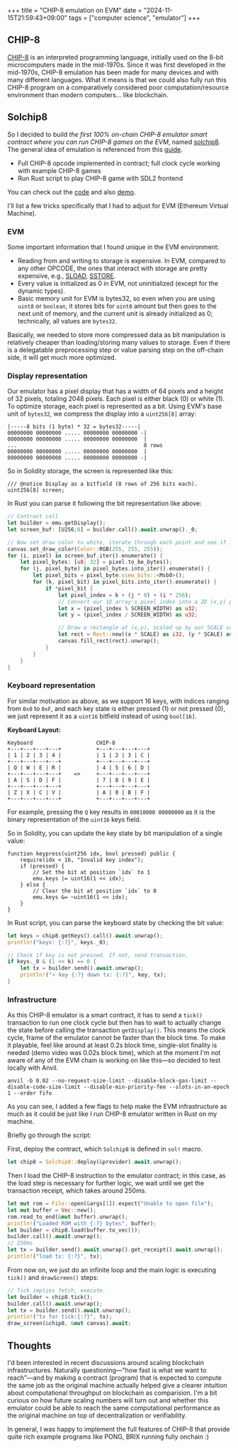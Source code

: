 +++
title = "CHIP-8 emulation on EVM"
date = "2024-11-15T21:59:43+09:00"
tags = ["computer science", "emulator"]
+++

## CHIP-8

[CHIP-8](https://en.wikipedia.org/wiki/CHIP-8) is an interpreted programming language, initially used on the 8-bit microcomputers made in the mid-1970s. Since it was first developed in the mid-1970s, CHIP-8 emulation has been made for many devices and with many different languages. What it means is that we could also fully run this CHIP-8 program on a comparatively considered poor computation/resource environment than modern computers... like blockchain.

## Solchip8

So I decided to build *the first 100% on-chain CHIP-8 emulator smart contract where you can run CHIP-8 games on the EVM*, named [solchip8](https://github.com/rkdud007/solchip8). The general idea of emulation is referenced from this [guide](https://aquova.net/chip8/chip8.pdf).

- Full CHIP-8 opcode implemented in contract; full clock cycle working with example CHIP-8 games
- Run Rust script to play CHIP-8 game with SDL2 frontend

You can check out the [code](https://github.com/rkdud007/solchip8) and also [demo](https://www.youtube.com/watch?v=e5J1xQcg4wU).

I'll list a few tricks specifically that I had to adjust for EVM (Ethereum Virtual Machine).

### EVM

Some important information that I found unique in the EVM environment:

- Reading from and writing to storage is expensive. In EVM, compared to any other OPCODE, the ones that interact with storage are pretty expensive, e.g., [SLOAD](https://www.evm.codes/?fork=cancun#54), [SSTORE](https://www.evm.codes/?fork=cancun#55).
- Every value is initialized as 0 in EVM, not uninitialized (except for the dynamic types).
- Basic memory unit for EVM is bytes32, so even when you are using `uint8` or `boolean`, it stores bits for `uint8` amount but then goes to the next unit of memory, and the current unit is already initialized as 0; technically, all values are `bytes32`.

Basically, we needed to store more compressed data as bit manipulation is relatively cheaper than loading/storing many values to storage. Even if there is a delegatable preprocessing step or value parsing step on the off-chain side, it will get much more optimized.

### Display representation

Our emulator has a pixel display that has a width of 64 pixels and a height of 32 pixels, totaling 2048 pixels. Each pixel is either black (0) or white (1). To optimize storage, each pixel is represented as a bit. Using EVM's base unit of `bytes32`, we compress the display into a `uint256[8]` array:

```
|-----8 bits (1 byte) * 32 = bytes32-----|
00000000 00000000 ..... 00000000 00000000 -|
00000000 00000000 ..... 00000000 00000000  |
...                                        8 rows
00000000 00000000 ..... 00000000 00000000  |
00000000 00000000 ..... 00000000 00000000 -|
```

So in Solidity storage, the screen is represented like this:

```solidity
/// @notice Display as a bitfield (8 rows of 256 bits each).
uint256[8] screen;
```

In Rust you can parse it following the bit representation like above:

```rust
// Contract call
let builder = emu.getDisplay();
let screen_buf: [U256;8] = builder.call().await.unwrap()._0;

// Now set draw color to white, iterate through each point and see if it should be drawn
canvas.set_draw_color(Color::RGB(255, 255, 255));
for (i, pixel) in screen_buf.iter().enumerate() {
    let pixel_bytes: [u8; 32] = pixel.to_be_bytes();
    for (j, pixel_byte) in pixel_bytes.into_iter().enumerate() {
        let pixel_bits = pixel_byte.view_bits::<Msb0>();
        for (k, pixel_bit) in pixel_bits.into_iter().enumerate() {
            if *pixel_bit {
                let pixel_index = k + (j * 8) + (i * 256);
                // Convert our 1D array's pixel_index into a 2D (x,y) position
                let x = (pixel_index % SCREEN_WIDTH) as u32;
                let y = (pixel_index / SCREEN_WIDTH) as u32;

                // Draw a rectangle at (x,y), scaled up by our SCALE value
                let rect = Rect::new((x * SCALE) as i32, (y * SCALE) as i32, SCALE, SCALE);
                canvas.fill_rect(rect).unwrap();
            }
        }
    }
}
```

### Keyboard representation

For similar motivation as above, as we support 16 keys, with indices ranging from `0x0` to `0xF`, and each key state is either pressed (1) or not pressed (0), we just represent it as a `uint16` bitfield instead of using `bool[16]`.

**Keyboard Layout:**

```
Keyboard                    CHIP-8
+---+---+---+---+           +---+---+---+---+
| 1 | 2 | 3 | 4 |           | 1 | 2 | 3 | C |
+---+---+---+---+           +---+---+---+---+
| Q | W | E | R |           | 4 | 5 | 6 | D |
+---+---+---+---+    =>     +---+---+---+---+
| A | S | D | F |           | 7 | 8 | 9 | E |
+---+---+---+---+           +---+---+---+---+
| Z | X | C | V |           | A | 0 | B | F |
+---+---+---+---+           +---+---+---+---+
```

For example, pressing the `Q` key results in `00010000 00000000` as it is the binary representation of the `uint16` keys field.

So in Solidity, you can update the key state by bit manipulation of a single value:

```solidity
function keypress(uint256 idx, bool pressed) public {
    require(idx < 16, "Invalid key index");
    if (pressed) {
        // Set the bit at position `idx` to 1
        emu.keys |= uint16(1 << idx);
    } else {
        // Clear the bit at position `idx` to 0
        emu.keys &= ~uint16(1 << idx);
    }
}
```

In Rust script, you can parse the keyboard state by checking the bit value:

```rust
let keys = chip8.getKeys().call().await.unwrap();
println!("keys: {:?}", keys._0);

// Check if key is not pressed. If not, send transaction.
if keys._0 & (1 << k) == 0 {
    let tx = builder.send().await.unwrap();
    println!("⭐️ key {:?} down tx: {:?}", key, tx);
}
```

### Infrastructure

As this CHIP-8 emulator is a smart contract, it has to send a `tick()` transaction to run one clock cycle but then has to wait to actually change the state before calling the transaction `getDisplay()`. This means the clock cycle, frame of the emulator cannot be faster than the block time. To make it playable, feel like around at least 0.2s block time, single-slot finality is needed (demo video was 0.02s block time), which at the moment I'm not aware of any of the EVM chain is working on like this—so decided to test locally with Anvil.

```
anvil -b 0.02 --no-request-size-limit --disable-block-gas-limit --disable-code-size-limit --disable-min-priority-fee --slots-in-an-epoch 1 --order fifo
```

As you can see, I added a few flags to help make the EVM infrastructure as much as it could be just like I run CHIP-8 emulator written in Rust on my machine.

Briefly go through the script:

First, deploy the contract, which `Solchip8` is defined in `sol!` macro.

```rust
let chip8 = Solchip8::deploy(&provider).await.unwrap();
```

Then I load the CHIP-8 instruction to the emulator contract; in this case, as the load step is necessary for further logic, we wait until we get the transaction receipt, which takes around 250ms.

```rust
let mut rom = File::open(&args[1]).expect("Unable to open file");
let mut buffer = Vec::new();
rom.read_to_end(&mut buffer).unwrap();
println!("Loaded ROM with {:?} bytes", buffer);
let builder = chip8.load(buffer.to_vec());
builder.call().await.unwrap();
// 250ms
let tx = builder.send().await.unwrap().get_receipt().await.unwrap();
println!("load tx: {:?}", tx);
```

From now on, we just do an infinite loop and the main logic is executing `tick()` and `drawScreen()` steps:

```rust
// Tick implies fetch, execute.
let builder = chip8.tick();
builder.call().await.unwrap();
let tx = builder.send().await.unwrap();
println!("tx for tick:{:?}", tx);
draw_screen(&chip8, &mut canvas).await;
```

## Thoughts

I'd been interested in recent discussions around scaling blockchain infrastructures. Naturally questioning—"how fast is what we want to reach"—and by making a contract (program) that is expected to compute the same job as the original machine actually helped give a clearer intuition about computational throughput on blockchain as comparision. I'm a bit curious on how future scaling numbers will turn out and whether this emulator could be able to reach the same computational performance as the original machine on top of decentralization or verifiability.

In general, I was happy to implement the full features of CHIP-8 that provide quite rich example programs like PONG, BRIX running fully onchain :)
